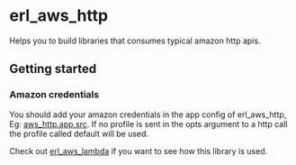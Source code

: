 # erl_aws_http
Helps you to build libraries that consumes typical amazon http apis.

## Getting started

### Amazon credentials
You should add your amazon credentials in the app config of erl_aws_http,
Eg: [aws_http.app.src](https://github.com/anha0825/erl_aws_http/blob/master/src/aws_http.app.src). 
If no profile is sent in the opts argument to a http call the profile called default will be used.

Check out [erl_aws_lambda](https://github.com/anha0825/erl_aws_lambda) if you want to see how this library is used.
